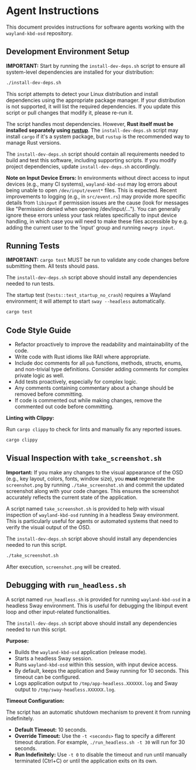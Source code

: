 # Agent Instructions

This document provides instructions for software agents working with the `wayland-kbd-osd` repository.

## Development Environment Setup

**IMPORTANT:** Start by running the `install-dev-deps.sh` script to ensure all system-level dependencies are installed for your distribution:

```bash
./install-dev-deps.sh
```

This script attempts to detect your Linux distribution and install dependencies using the appropriate package manager. If your distribution is not supported, it will list the required dependencies. If you update this script or pull changes that modify it, please re-run it.

The script handles most dependencies. However, **Rust itself must be installed separately using [rustup](https://rustup.rs/)**. The `install-dev-deps.sh` script may install `cargo` if it's a system package, but `rustup` is the recommended way to manage Rust versions.

The `install-dev-deps.sh` script should contain all requirements needed to build and test this software, including supporting scripts. If you modify project dependencies, update `install-dev-deps.sh` accordingly.

**Note on Input Device Errors:**
In environments without direct access to input devices (e.g., many CI systems), `wayland-kbd-osd` may log errors about being unable to open `/dev/input/event*` files. This is expected. Recent improvements to logging (e.g., in `src/event.rs`) may provide more specific details from `libinput` if permission issues are the cause (look for messages like "Permission denied when opening /dev/input/..."). You can generally ignore these errors unless your task relates specifically to input device handling, in which case you will need to make these files accessible by e.g. adding the current user to the 'input' group and running `newgrp input`.

## Running Tests

**IMPORTANT:** `cargo test` MUST be run to validate any code changes before submitting them. All tests should pass.

The `install-dev-deps.sh` script above should install any dependencies needed to run tests.

The startup test (`tests::test_startup_no_crash`) requires a Wayland environment; it will attempt to start `sway --headless` automatically.

```bash
cargo test
```

## Code Style Guide

- Refactor proactively to improve the readability and maintainability of the code.
- Write code with Rust idioms like RAII where appropriate.
- Include doc comments for all `pub` functions, methods, structs, enums, and non-trivial type definitions. Consider adding comments for complex private logic as well.
- Add tests proactively, especially for complex logic.
- Any comments containing commentary about a change should be removed before committing.
- If code is commented out while making changes, remove the commented out code before committing.

**Linting with Clippy:**

Run `cargo clippy` to check for lints and manually fix any reported issues.

```bash
cargo clippy
```


## Visual Inspection with `take_screenshot.sh`

**Important:** If you make any changes to the visual appearance of the OSD (e.g., key layout, colors, fonts, window size), you **must** regenerate the `screenshot.png` by running `./take_screenshot.sh` and commit the updated screenshot along with your code changes. This ensures the screenshot accurately reflects the current state of the application.

A script named `take_screenshot.sh` is provided to help with visual inspection of `wayland-kbd-osd` running in a headless Sway environment. This is particularly useful for agents or automated systems that need to verify the visual output of the OSD.

The `install-dev-deps.sh` script above should install any dependencies needed to run this script.

```bash
./take_screenshot.sh
```

After execution, `screenshot.png` will be created.

## Debugging with `run_headless.sh`

A script named `run_headless.sh` is provided for running `wayland-kbd-osd` in a headless Sway environment. This is useful for debugging the libinput event loop and other input-related functionalities.

The `install-dev-deps.sh` script above should install any dependencies needed to run this script.

**Purpose:**

*   Builds the `wayland-kbd-osd` application (release mode).
*   Starts a headless Sway session.
*   Runs `wayland-kbd-osd` within this session, with input device access.
*   By default, keeps the application and Sway running for 10 seconds. This timeout can be configured.
*   Logs application output to `/tmp/app-headless.XXXXXX.log` and Sway output to `/tmp/sway-headless.XXXXXX.log`.

**Timeout Configuration:**

The script has an automatic shutdown mechanism to prevent it from running indefinitely.

*   **Default Timeout:** 10 seconds.
*   **Override Timeout:** Use the `-t <seconds>` flag to specify a different timeout duration. For example, `./run_headless.sh -t 30` will run for 30 seconds.
*   **Run Indefinitely:** Use `-t 0` to disable the timeout and run until manually terminated (Ctrl+C) or until the application exits on its own.
